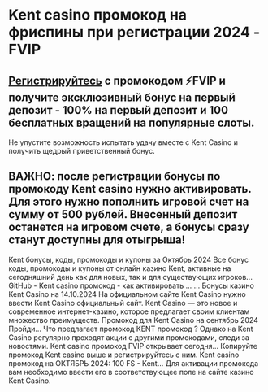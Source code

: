 # Kent casino промокод на фриспины при регистрации 2024 - FVIP

## [Регистрируйтесь](https://linksc.ru/kent_fvip) с промокодом ⚡️FVIP и получите эксклюзивный бонус на первый депозит - 100% на первый депозит и 100 бесплатных вращений на популярные слоты. 

Не упустите возможность испытать удачу вместе с Kent Casino и получить щедрый приветственный бонус.

## ВАЖНО: после регистрации бонусы по промокоду Kent casino нужно активировать. Для этого нужно пополнить игровой счет на сумму от 500 рублей. Внесенный депозит останется на игровом счете, а бонусы сразу станут доступны для отыгрыша!


Kent бонусы, коды, промокоды и купоны за Октябрь 2024 Все бонус коды, промокоды и купоны от онлайн казино Kent, активные на сегодняшний день как для новых, так и для существующих игроков... GitHub - Kent casino промокод - как активировать ... ... Бонусы казино Kent Casino на 14.10.2024 На официальном сайте Kent Casino нужно ввести Kent Casino официальный сайт. Kent Casino — это новое и современное интернет-казино, которое предлагает своим клиентам множество преимуществ. Промокод для Kent Casino на сентябрь 2024 Пройди... Что предлагает промокод KENT промокод ? Однако на Kent Casino регулярно проходят акции с другими промокодами, следи за новостями. Kent casino промокод FVIP открывает сегодня... Копируйте промокод Kent casino выше и регистрируйтесь с ним. Kent casino промокод на ОКТЯБРЬ 2024: 100 FS - Kent... Для активации промокода вам необходимо ввести его в соответствующее поле на сайте казино Kent Casino.
